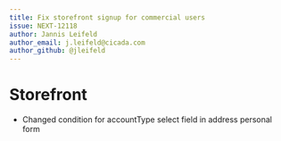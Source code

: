 ```yaml
---
title: Fix storefront signup for commercial users
issue: NEXT-12118
author: Jannis Leifeld
author_email: j.leifeld@cicada.com 
author_github: @jleifeld
---
```

# Storefront
* Changed condition for accountType select field in address personal form
